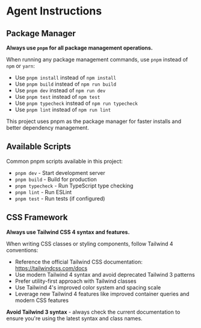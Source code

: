# Agent Instructions

## Package Manager

**Always use `pnpm` for all package management operations.**

When running any package management commands, use `pnpm` instead of `npm` or `yarn`:

- Use `pnpm install` instead of `npm install`
- Use `pnpm build` instead of `npm run build`
- Use `pnpm dev` instead of `npm run dev`
- Use `pnpm test` instead of `npm test`
- Use `pnpm typecheck` instead of `npm run typecheck`
- Use `pnpm lint` instead of `npm run lint`

This project uses pnpm as the package manager for faster installs and better dependency management.

## Available Scripts

Common pnpm scripts available in this project:

- `pnpm dev` - Start development server
- `pnpm build` - Build for production
- `pnpm typecheck` - Run TypeScript type checking
- `pnpm lint` - Run ESLint
- `pnpm test` - Run tests (if configured)

## CSS Framework

**Always use Tailwind CSS 4 syntax and features.**

When writing CSS classes or styling components, follow Tailwind 4 conventions:

- Reference the official Tailwind CSS documentation: https://tailwindcss.com/docs
- Use modern Tailwind 4 syntax and avoid deprecated Tailwind 3 patterns
- Prefer utility-first approach with Tailwind classes
- Use Tailwind 4's improved color system and spacing scale
- Leverage new Tailwind 4 features like improved container queries and modern CSS features

**Avoid Tailwind 3 syntax** - always check the current documentation to ensure you're using the latest syntax and class names.
